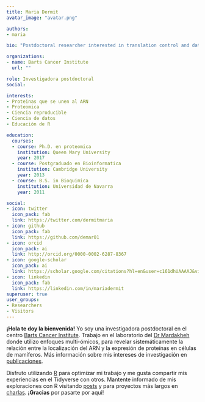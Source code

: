 ```yaml
---
title: Maria Dermit
avatar_image: "avatar.png"

authors:
- maria

bio: "Postdoctoral researcher interested in translation control and data science for biomedical research."

organizations:
- name: Barts Cancer Institute
  url: ""

role: Investigadora postdoctoral
social:

interests:
- Proteinas que se unen al ARN
- Proteomica
- Ciencia reproducible
- Ciencia de datos
- Educación de R

education:
  courses:
  - course: Ph.D. en proteomica
    institution: Queen Mary University
    year: 2017
  - course: Postgraduado en Bioinformatica
    institution: Cambridge University
    year: 2013
  - course: B.S. in Bioquimica
    institution: Universidad de Navarra
    year: 2011

social:
- icon: twitter
  icon_pack: fab
  link: https://twitter.com/dermitmaria
- icon: github
  icon_pack: fab
  link: https://github.com/demar01
- icon: orcid
  icon_pack: ai
  link: http://orcid.org/0000-0002-6287-8367
- icon: google-scholar
  icon_pack: ai
  link: https://scholar.google.com/citations?hl=en&user=c161dhUAAAAJ&view_op=list_works&sortby=pubdate
- icon: linkedin
  icon_pack: fab
  link: https://linkedin.com/in/mariadermit
superuser: true
user_groups:
- Researchers
- Visitors
---
```


**¡Hola te doy la bienvenida!** Yo soy una investigadora postdoctoral en el centro [Barts Cancer Institute](https://www.bartscancer.london/). Trabajo en el laboratorio del [ Dr Mardakheh ](http://www.mardakhehlab.info/) donde utilizo enfoques multi-ómicos, para revelar sistemáticamente la relación entre la localización del ARN y la expresión de proteínas en células de mamíferos. Más información sobre mis intereses de investigación en [publicaciones](publication).

Disfruto utilizando [R](https://www.r-project.org/about.html) para optimizar mi trabajo y me gusta compartir mis experiencias en el Tidyverse con otros. Mantente informado de mis exploraciones  con R visitando [posts](post) y para proyectos más largos en [charlas](talk). **¡Gracias** por pasarte por aqui!
